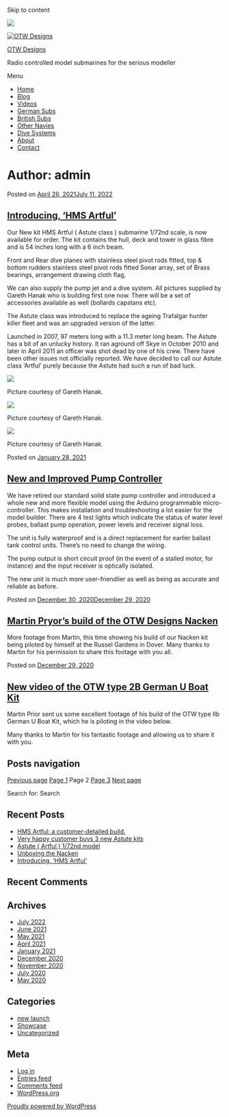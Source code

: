 Skip to content

![](/downloaded/images/cropped-home-back.jpg)

[![OTW Designs](/downloaded/images/cropped-fish-1.png)](/)

[OTW Designs](/)

Radio controlled model submarines for the serious modeller

Menu

  * [Home](/)
  * [Blog](/blog/)
  * [Videos](/videos/)
  * [German Subs](/#GermanSubs)
  * [British Subs](/#BritishSubs)
  * [Other Navies](/#OtherNavies)
  * [Dive Systems](/#DiveSystems)
  * [About](/about-2/)
  * [Contact](/contact-us/)

# Author: admin

Posted on [April 26, 2021July 11, 2022](/new-launch/introducing-hms-artful/)

## [Introducing, ‘HMS Artful’](/new-launch/introducing-hms-artful/)

Our New kit HMS Artful ( Astute class ) submarine 1/72nd scale, is now
available for order. The kit contains the hull, deck and tower in glass fibre
and is 54 inches long with a 6 inch beam.

Front and Rear dive planes with stainless steel pivot rods fitted, top &
bottom rudders stainless steel pivot rods fitted Sonar array, set of Brass
bearings, arrangement drawing cloth flag,

We can also supply the pump jet and a dive system. All pictures supplied by
Gareth Hanak who is building first one now. There will be a set of accessories
available as well (bollards capstans etc).

The Astute class was introduced to replace the ageing Trafalgar hunter killer
fleet and was an upgraded version of the latter.

Launched in 2007, 97 meters long with a 11.3 meter long beam. The Astute has a
bit of an unlucky history. It ran aground off Skye in October 2010 and later
in April 2011 an officer was shot dead by one of his crew. There have been
other issues not officially reported. We have decided to call our Astute class
‘Artful’ purely because the Astute had such a run of bad luck.

[![](/downloaded/images/Artful-c_1-150x150.jpg)](/wp-content/uploads/2021/04/Artful-c_1.jpg)

Picture courtesy of Gareth Hanak.

[![](/downloaded/images/Aetful-b-150x150.jpg)](/wp-content/uploads/2021/04/Aetful-b.jpg)

Picture courtesy of Gareth Hanak.

[![](/downloaded/images/Artful-a-150x150.jpg)](/wp-content/uploads/2021/04/Artful-a.jpg)

Picture courtesy of Gareth Hanak.

Posted on [January 28, 2021](/uncategorized/new-and-improved-pump-controller/)

## [New and Improved Pump Controller](/uncategorized/new-and-improved-pump-controller/)

We have retired our standard solid state pump controller and introduced a
whole new and more flexible model using the Arduino programmable micro-
controller. This makes installation and troubleshooting a lot easier for the
model builder. There are 4 test lights which indicate the status of water
level probes, ballast pump operation, power levels and receiver signal loss.

The unit is fully waterproof and is a direct replacement for earlier ballast
tank control units. There’s no need to change the wiring.

The pump output is short circuit proof (in the event of a stalled motor, for
instance) and the input receiver is optically isolated.

The new unit is much more user-friendlier as well as being as accurate and
reliable as before.

Posted on [December 30, 2020December 29, 2020](/uncategorized/martin-pryors-build-of-the-otw-designs-nacken/)

## [Martin Pryor’s build of the OTW Designs Nacken](/uncategorized/martin-pryors-build-of-the-otw-designs-nacken/)

More footage from Martin, this time showing his build of our Nacken kit being
piloted by himself at the Russel Gardens in Dover. Many thanks to Martin for
his permission to share this footage with you all.

Posted on [December 29, 2020](/uncategorized/new-video-of-the-otw-type-2b-german-u-boat-kit/)

## [New video of the OTW type 2B German U Boat Kit](/uncategorized/new-video-of-the-otw-type-2b-german-u-boat-kit/)

Martin Prior sent us some excellent footage of his build of the OTW type IIb
German U Boat Kit, which he is piloting in the video below.

Many thanks to Martin for his fantastic footage and allowing us to share it
with you.

## Posts navigation

[ Previous page](/author/admin/) [Page 1](/author/admin/) Page 2 [Page 3](/author/admin/page/3/) [Next page ](/author/admin/page/3/)

Search for: Search

## Recent Posts

  * [HMS Artful: a customer-detailed build.](/uncategorized/hms-artful-a-customer-detailed-build/)
  * [Very happy customer buys 3 new Astute kits](/uncategorized/very-happy-customer-buys-3-new-astute-kits/)
  * [Astute ( Artful ) 1/72nd model](/uncategorized/astute-artful-1-72nd-model/)
  * [Unboxing the Nacken](/uncategorized/unboxing-the-nacken/)
  * [Introducing, ‘HMS Artful’](/new-launch/introducing-hms-artful/)

## Recent Comments

## Archives

  * [July 2022](/2022/07/)
  * [June 2021](/2021/06/)
  * [May 2021](/2021/05/)
  * [April 2021](/2021/04/)
  * [January 2021](/2021/01/)
  * [December 2020](/2020/12/)
  * [November 2020](/2020/11/)
  * [July 2020](/2020/07/)
  * [May 2020](/2020/05/)

## Categories

  * [new launch](/category/new-launch/)
  * [Showcase](/category/showcase/)
  * [Uncategorized](/category/uncategorized/)

## Meta

  * [Log in](/wp-login.php)
  * [Entries feed](/feed/)
  * [Comments feed](/comments/feed/)
  * [WordPress.org](https://en-gb.wordpress.org/)

[ Proudly powered by WordPress ](https://en-gb.wordpress.org/)


